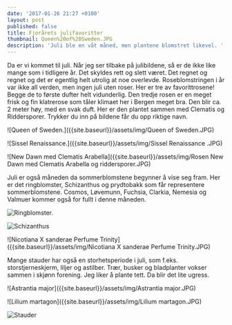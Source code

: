 ```yaml
---
date: '2017-01-26 21:27 +0100'
layout: post
published: false
title: Fjorårets julifavoritter
thumbnail: Queen%20of%20Sweden.JPG
description: 'Juli ble en våt måned, men plantene blomstret likevel. '
---
```


Da er vi kommet til juli. Når jeg ser tilbake på julibildene, så er de ikke like mange som i tidligere år. Det skyldes rett og slett været. Det regnet og regnet og det er egentlig helt utrolig at noe overlevde. Roseblomstringen i år var ikke all verden, men ingen juli uten roser. Her er tre av favorittrosene! Begge de to første dufter helt vidunderlig. Den tredje rosen er en meget frisk og fin klatrerose som tåler klimaet her i Bergen meget bra. Den blir ca. 2 meter høy, med en svak duft. Her er den plantet sammen med Clematis og Riddersporer.
Trykker du inn på bildene får du opp riktige navn.

![Queen of Sweden.]({{site.baseurl}}/assets/img/Queen of Sweden.JPG)

![Sissel Renaissance.]({{site.baseurl}}/assets/img/Sissel Renaissance .JPG)

![New Dawn med Clematis Arabella]({{site.baseurl}}/assets/img/Rosen New Dawn med Clematis Arabella og riddersporer.JPG)

<!--more-->

Juli er også måneden da sommerblomstene begynner å vise seg fram. Her er det ringblomster,  Schizanthus og prydtobakk som får representere sommerblomstene. Cosmos, Løvemunn, Fuchsia, Clarkia, Nemesia og Valmuer kommer også for fullt i denne måneden. 

![Ringblomster.]({{site.baseurl}}/assets/img/Ringblomster.JPG)

![Schizanthus]({{site.baseurl}}/assets/img/Schizanthus.JPG)

![Nicotiana X sanderae Perfume Trinity]({{site.baseurl}}/assets/img/Nicotiana X sanderae Perfume Trinity.JPG)

Mange stauder har også en storhetsperiode i juli, som f.eks. storstjerneskjerm, liljer og astilber. Trær, busker og bladplanter vokser sammen i skjønn forening. Jeg liker å plante tett. Da blir det lite ugress. 

![Astrantia major]({{site.baseurl}}/assets/img/Astrantia major.JPG)

![Lilium martagon]({{site.baseurl}}/assets/img/Lilium martagon.JPG)

![Stauder]({{site.baseurl}}/assets/img/Stauder.JPG)

 






